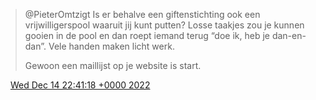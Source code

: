 > @PieterOmtzigt Is er behalve een giftenstichting ook een vrijwilligerspool waaruit jij kunt putten? Losse taakjes zou je kunnen gooien in de pool en dan roept iemand terug “doe ik, heb je dan\-en\-dan”\. Vele handen maken licht werk\.   
>   
> Gewoon een maillijst op je website is start\.

<img src="../../media/tweet.ico" width="12" /> [Wed Dec 14 22:41:18 +0000 2022](https://twitter.com/DromerDenker/status/1603158214266261504)